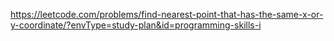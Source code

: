 https://leetcode.com/problems/find-nearest-point-that-has-the-same-x-or-y-coordinate/?envType=study-plan&id=programming-skills-i